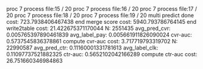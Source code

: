 proc 7 process file:15 / 20
proc 7 process file:16 / 20
proc 7 process file:17 / 20
proc 7 process file:18 / 20
proc 7 process file:19 / 20
multi predict done cost: 723.7938406467438
end merge score cost: 5940.793786764145
end write2table cost: 21.422675371170044
N: 2551435 avg_pred_cvr: 0.005765397890461839 avg_label_pay: 0.005661911826090024
cvr-auc: 0.5737545836378861
compute cvr-auc cost: 3.717719793319702
N: 22990587 avg_pred_ctr: 0.11160001331781613 avg_label_clk: 0.11097737521882325
ctr-auc: 0.5652102042166289
compute ctr-auc cost: 26.751660346984863